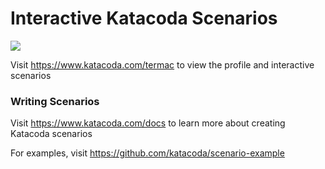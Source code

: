 # Interactive Katacoda Scenarios

[![](http://shields.katacoda.com/katacoda/termac/count.svg)](https://www.katacoda.com/termac "Get your profile on Katacoda.com")

Visit https://www.katacoda.com/termac to view the profile and interactive scenarios

### Writing Scenarios
Visit https://www.katacoda.com/docs to learn more about creating Katacoda scenarios

For examples, visit https://github.com/katacoda/scenario-example
